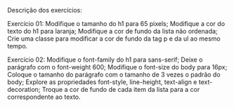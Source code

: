 Descrição dos exercícios: 

Exercício 01: Modifique o tamanho do h1 para 65 pixels; Modifique a cor do texto do h1 para laranja; Modifique a cor de fundo da lista não ordenada; Crie uma classe para modificar a cor de fundo da tag p e da ul ao mesmo tempo.

Exercício 02: Modifique o font-family do h1 para sans-serif; Deixe o parágrafo com o font-weight 600; Modifique o font-size do body para 16px; Coloque o tamanho do parágrafo com o tamanho de 3 vezes o padrão do body; Explore as propriedades font-style, line-height, text-align e text-decoration; Troque a cor de fundo de cada item da lista para a cor correspondente ao texto.